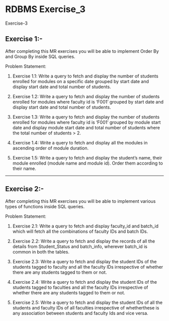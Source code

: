 # RDBMS Exercise_3

Exercise-3

## Exercise 1:-
After completing this MR exercises you will be able to implement Order By and Group By inside SQL queries.

Problem Statement:
1. Exercise 1.1:
Write a query to fetch and display the number of students enrolled for modules on a specific date grouped by start date and display start date and total number of students.

2. Exercise 1.2:
Write a query to fetch and display the number of students enrolled for modules where faculty id is ‘F001’ grouped by start date and display start date and total number of students.

3. Exercise 1.3:
Write a query to fetch and display the number of students enrolled for modules where faculty id is ‘F001’ grouped by module start date and display module start date and total number of students where the total number of students > 2.

4. Exercise 1.4:
Write a query to fetch and display all the modules in ascending order of module duration.

5. Exercise 1.5:
Write a query to fetch and display the student’s name, their module enrolled (module name and module id). Order them according to their name.
***

## Exercise 2:-
After completing this MR exercises you will be able to implement various types of functions inside SQL queries.

Problem Statement:
1. Exercise 2.1:
Write a query to fetch and display faculty_id and batch_id which will fetch all the combinations of faculty IDs and batch IDs.

2. Exercise 2.2:
Write a query to fetch and display the records of all the details from Student_Status and batch_info, wherever batch_id is common in both the tables.

3. Exercise 2.3:
Write a query to fetch and display the student IDs of the students tagged to faculty and all the faculty IDs irrespective of whether there are any students tagged to them or not.

4. Exercise 2.4:
Write a query to fetch and display the student IDs of the students tagged to faculties and all the faculty IDs irrespective of whether there are any students tagged to them or not.

5. Exercise 2.5:
Write a query to fetch and display the student IDs of all the students and faculty IDs of all faculties irrespective of whetherthese is any association between students and faculty Ids and vice versa.


